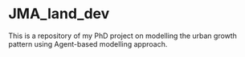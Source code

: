 # JMA_land_dev
This is a repository of my PhD project on modelling the urban growth pattern using Agent-based modelling approach.
